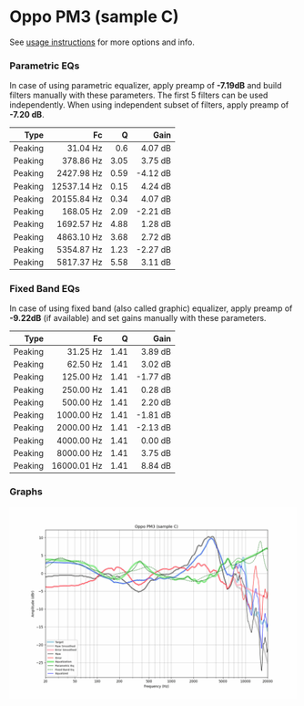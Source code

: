# Oppo PM3 (sample C)
See [usage instructions](https://github.com/jaakkopasanen/AutoEq#usage) for more options and info.

### Parametric EQs
In case of using parametric equalizer, apply preamp of **-7.19dB** and build filters manually
with these parameters. The first 5 filters can be used independently.
When using independent subset of filters, apply preamp of **-7.20 dB**.

| Type    | Fc          |    Q | Gain     |
|--------:|------------:|-----:|---------:|
| Peaking | 31.04 Hz    | 0.6  | 4.07 dB  |
| Peaking | 378.86 Hz   | 3.05 | 3.75 dB  |
| Peaking | 2427.98 Hz  | 0.59 | -4.12 dB |
| Peaking | 12537.14 Hz | 0.15 | 4.24 dB  |
| Peaking | 20155.84 Hz | 0.34 | 4.07 dB  |
| Peaking | 168.05 Hz   | 2.09 | -2.21 dB |
| Peaking | 1692.57 Hz  | 4.88 | 1.28 dB  |
| Peaking | 4863.10 Hz  | 3.68 | 2.72 dB  |
| Peaking | 5354.87 Hz  | 1.23 | -2.27 dB |
| Peaking | 5817.37 Hz  | 5.58 | 3.11 dB  |

### Fixed Band EQs
In case of using fixed band (also called graphic) equalizer, apply preamp of **-9.22dB**
(if available) and set gains manually with these parameters.

| Type    | Fc          |    Q | Gain     |
|--------:|------------:|-----:|---------:|
| Peaking | 31.25 Hz    | 1.41 | 3.89 dB  |
| Peaking | 62.50 Hz    | 1.41 | 3.02 dB  |
| Peaking | 125.00 Hz   | 1.41 | -1.77 dB |
| Peaking | 250.00 Hz   | 1.41 | 0.28 dB  |
| Peaking | 500.00 Hz   | 1.41 | 2.20 dB  |
| Peaking | 1000.00 Hz  | 1.41 | -1.81 dB |
| Peaking | 2000.00 Hz  | 1.41 | -2.13 dB |
| Peaking | 4000.00 Hz  | 1.41 | 0.00 dB  |
| Peaking | 8000.00 Hz  | 1.41 | 3.75 dB  |
| Peaking | 16000.01 Hz | 1.41 | 8.84 dB  |

### Graphs
![](./Oppo%20PM3%20(sample%20C).png)